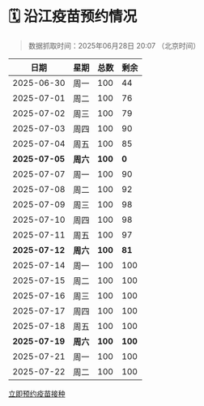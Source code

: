 # 🗓️ 沿江疫苗预约情况

> 数据抓取时间：2025年06月28日 20:07 （北京时间）

| 日期 | 星期 | 总数 | 剩余 |
|------|------|------|------|
| 2025-06-30 | 周一 | 100 | 44 |
| 2025-07-01 | 周二 | 100 | 76 |
| 2025-07-02 | 周三 | 100 | 79 |
| 2025-07-03 | 周四 | 100 | 90 |
| 2025-07-04 | 周五 | 100 | 85 |
| **2025-07-05** | **周六** | **100** | **0** |
| 2025-07-07 | 周一 | 100 | 90 |
| 2025-07-08 | 周二 | 100 | 92 |
| 2025-07-09 | 周三 | 100 | 98 |
| 2025-07-10 | 周四 | 100 | 98 |
| 2025-07-11 | 周五 | 100 | 97 |
| **2025-07-12** | **周六** | **100** | **81** |
| 2025-07-14 | 周一 | 100 | 100 |
| 2025-07-15 | 周二 | 100 | 100 |
| 2025-07-16 | 周三 | 100 | 100 |
| 2025-07-17 | 周四 | 100 | 100 |
| 2025-07-18 | 周五 | 100 | 100 |
| **2025-07-19** | **周六** | **100** | **100** |
| 2025-07-21 | 周一 | 100 | 100 |
| 2025-07-22 | 周二 | 100 | 100 |


<div class="button-container">
<a class="btn" href="http://yfzweb.ishequ.net/#/login" target="_blank">立即预约疫苗接种</a>
</div>
